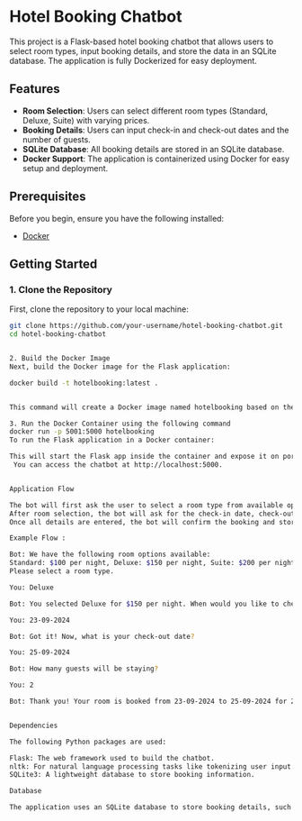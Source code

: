 # Hotel Booking Chatbot

This project is a Flask-based hotel booking chatbot that allows users to select room types, input booking details, and store the data in an SQLite database. The application is fully Dockerized for easy deployment.

## Features

- **Room Selection**: Users can select different room types (Standard, Deluxe, Suite) with varying prices.
- **Booking Details**: Users can input check-in and check-out dates and the number of guests.
- **SQLite Database**: All booking details are stored in an SQLite database.
- **Docker Support**: The application is containerized using Docker for easy setup and deployment.

## Prerequisites

Before you begin, ensure you have the following installed:

- [Docker](https://www.docker.com/get-started)


## Getting Started

### 1. Clone the Repository

First, clone the repository to your local machine:

```bash
git clone https://github.com/your-username/hotel-booking-chatbot.git
cd hotel-booking-chatbot


2. Build the Docker Image
Next, build the Docker image for the Flask application:

docker build -t hotelbooking:latest .


This command will create a Docker image named hotelbooking based on the Dockerfile.

3. Run the Docker Container using the following command
docker run -p 5001:5000 hotelbooking
To run the Flask application in a Docker container:

This will start the Flask app inside the container and expose it on port 5000.
 You can access the chatbot at http://localhost:5000.


Application Flow

The bot will first ask the user to select a room type from available options (Standard, Deluxe, Suite) and display the respective price.
After room selection, the bot will ask for the check-in date, check-out date, and the number of guests.
Once all details are entered, the bot will confirm the booking and store the information in an SQLite database.

Example Flow :

Bot: We have the following room options available: 
Standard: $100 per night, Deluxe: $150 per night, Suite: $200 per night.
Please select a room type.

You: Deluxe

Bot: You selected Deluxe for $150 per night. When would you like to check in? Please provide a valid date (e.g., 23-09-2024).

You: 23-09-2024

Bot: Got it! Now, what is your check-out date?

You: 25-09-2024

Bot: How many guests will be staying?

You: 2

Bot: Thank you! Your room is booked from 23-09-2024 to 25-09-2024 for 2 guests in a Deluxe room at $150 per night.


Dependencies

The following Python packages are used:

Flask: The web framework used to build the chatbot.
nltk: For natural language processing tasks like tokenizing user input.
SQLite3: A lightweight database to store booking information.

Database

The application uses an SQLite database to store booking details, such as the user's selected room type, check-in and check-out dates, and the number of guests. The database is created automatically the first time the Docker container is run.

